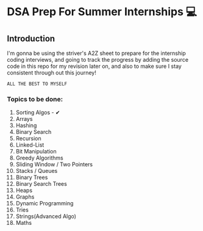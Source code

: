 # DSA Prep For Summer Internships 💻 

## Introduction

I'm gonna be using the striver's A2Z sheet to prepare for the internship coding interviews, and going to track the progress by adding the source code in this repo for my revision later on, and also to make sure I stay consistent through out this journey!

```ALL THE BEST TO MYSELF```

### Topics to be done:

1. Sorting Algos - ✔ 
2. Arrays
3. Hashing
4. Binary Search
5. Recursion
6. Linked-List
7. Bit Manipulation
8. Greedy Algorithms
9. Sliding Window / Two Pointers
10. Stacks / Queues
11. Binary Trees
12. Binary Search Trees
13. Heaps
14. Graphs
15. Dynamic Programming
16. Tries
17. Strings(Advanced Algo)
18. Maths  